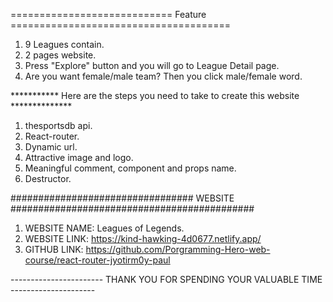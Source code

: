 ============================             Feature              ======================================


1. 9 Leagues contain.
2. 2 pages website.
3. Press "Explore" button and you will go to League Detail page.
4. Are you want female/male team? Then you click male/female word.


***********      Here are the steps you need to take to create this website     **************


1. thesportsdb api.
2. React-router.
3. Dynamic url.
4. Attractive image and logo.
5. Meaningful comment, component and props name.
6. Destructor.



#################################        WEBSITE        ############################################



1. WEBSITE NAME: Leagues of Legends.
2. WEBSITE LINK: https://kind-hawking-4d0677.netlify.app/
3. GITHUB LINK: https://github.com/Porgramming-Hero-web-course/react-router-jyotirm0y-paul





-----------------------       THANK YOU FOR SPENDING YOUR VALUABLE TIME        ---------------------